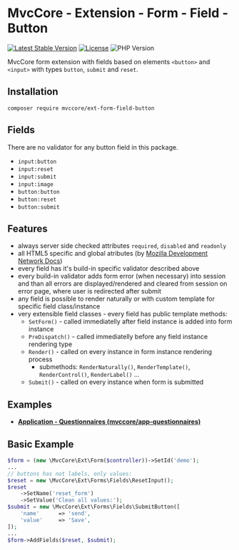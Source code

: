# MvcCore - Extension - Form - Field - Button

[![Latest Stable Version](https://img.shields.io/badge/Stable-v5.1.8-brightgreen.svg?style=plastic)](https://github.com/mvccore/ext-form-field-button/releases)
[![License](https://img.shields.io/badge/License-BSD%203-brightgreen.svg?style=plastic)](https://mvccore.github.io/docs/mvccore/5.0.0/LICENSE.md)
![PHP Version](https://img.shields.io/badge/PHP->=5.4-brightgreen.svg?style=plastic)

MvcCore form extension with fields based on elements `<button>` and `<input>` with types `button`, `submit` and `reset`.

## Installation
```shell
composer require mvccore/ext-form-field-button
```

## Fields
There are no validator for any button field in this package.
- `input:button`
- `input:reset`
- `input:submit`
- `input:image`
- `button:button`
- `button:reset`
- `button:submit`

## Features
- always server side checked attributes `required`, `disabled` and `readonly`
- all HTML5 specific and global atributes (by [Mozilla Development Network Docs](https://developer.mozilla.org/en-US/docs/Web/HTML/Reference))
- every field has it's build-in specific validator described above
- every build-in validator adds form error (when necessary) into session
  and than all errors are displayed/rendered and cleared from session on error page, 
  where user is redirected after submit
- any field is possible to render naturally or with custom template for specific field class/instance
- very extensible field classes - every field has public template methods:
	- `SetForm()`		- called immediatelly after field instance is added into form instance
	- `PreDispatch()`	- called immediatelly before any field instance rendering type
	- `Render()`		- called on every instance in form instance rendering process
		- submethods: `RenderNaturally()`, `RenderTemplate()`, `RenderControl()`, `RenderLabel()` ...
	- `Submit()`		- called on every instance when form is submitted

## Examples
- [**Application - Questionnaires (mvccore/app-questionnaires)**](https://github.com/mvccore/app-questionnaires)

## Basic Example

```php
$form = (new \MvcCore\Ext\Form($controller))->SetId('demo');
...
// buttons has not labels, only values:
$reset = new \MvcCore\Ext\Forms\Fields\ResetInput();
$reset
	->SetName('reset_form')
	->SetValue('Clean all values:');
$submit = new \MvcCore\Ext\Forms\Fields\SubmitButton([
	'name'		=> 'send',
	'value'		=> 'Save',
]);
...
$form->AddFields($reset, $submit);
```
